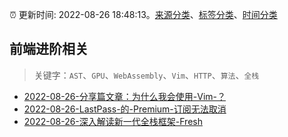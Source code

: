 :alarm_clock: 更新时间: 2022-08-26 18:48:13。[来源分类](../README.md)、[标签分类](../TAGS.md)、[时间分类](../TIMELINE.md)

## 前端进阶相关


> 关键字：`AST`、`GPU`、`WebAssembly`、`Vim`、`HTTP`、`算法`、`全栈`



- [2022-08-26-分享篇文章：为什么我会使用-Vim-？](https://www.v2ex.com/t/875730) 
- [2022-08-26-LastPass-的-Premium-订阅无法取消](https://www.v2ex.com/t/875722) 
- [2022-08-26-深入解读新一代全栈框架-Fresh](https://toutiao.io/k/vrl6sg5) 